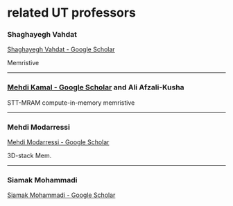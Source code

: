 # related UT professors
### Shaghayegh Vahdat
[Shaghayegh Vahdat - Google Scholar](https://scholar.google.com/citations?hl=en&user=AvdJvAEAAAAJ&view_op=list_works&sortby=pubdate)

Memristive

---
### [Mehdi Kamal - Google Scholar](https://scholar.google.com/citations?hl=en&user=cyfI_XQAAAAJ&view_op=list_works&sortby=pubdate) and Ali Afzali-Kusha

STT-MRAM
compute-in-memory
memristive

---
### Mehdi Modarressi
[Mehdi Modarressi - Google Scholar](https://scholar.google.com/citations?hl=en&user=z7UNzUoAAAAJ&view_op=list_works&sortby=pubdate)

3D-stack Mem.

---
### Siamak Mohammadi
[Siamak Mohammadi - Google Scholar](https://scholar.google.com/citations?hl=en&user=An1f5FUAAAAJ&view_op=list_works&sortby=pubdate)